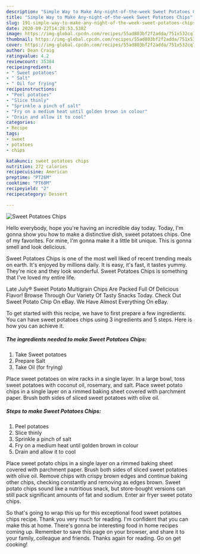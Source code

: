 ```yaml
---
description: "Simple Way to Make Any-night-of-the-week Sweet Potatoes Chips"
title: "Simple Way to Make Any-night-of-the-week Sweet Potatoes Chips"
slug: 191-simple-way-to-make-any-night-of-the-week-sweet-potatoes-chips
date: 2020-09-22T14:28:53.538Z
image: https://img-global.cpcdn.com/recipes/55ad803bf2f2adda/751x532cq70/sweet-potatoes-chips-recipe-main-photo.jpg
thumbnail: https://img-global.cpcdn.com/recipes/55ad803bf2f2adda/751x532cq70/sweet-potatoes-chips-recipe-main-photo.jpg
cover: https://img-global.cpcdn.com/recipes/55ad803bf2f2adda/751x532cq70/sweet-potatoes-chips-recipe-main-photo.jpg
author: Dean Craig
ratingvalue: 4.2
reviewcount: 35384
recipeingredient:
- " Sweet potatoes"
- " Salt"
- " Oil for frying"
recipeinstructions:
- "Peel potatoes"
- "Slice thinly"
- "Sprinkle a pinch of salt"
- "Fry on a medium heat until golden brown in colour"
- "Drain and allow it to cool"
categories:
- Recipe
tags:
- sweet
- potatoes
- chips

katakunci: sweet potatoes chips 
nutrition: 272 calories
recipecuisine: American
preptime: "PT26M"
cooktime: "PT60M"
recipeyield: "2"
recipecategory: Dessert

---
```



![Sweet Potatoes Chips](https://img-global.cpcdn.com/recipes/55ad803bf2f2adda/751x532cq70/sweet-potatoes-chips-recipe-main-photo.jpg)

Hello everybody, hope you're having an incredible day today. Today, I'm gonna show you how to make a distinctive dish, sweet potatoes chips. One of my favorites. For mine, I'm gonna make it a little bit unique. This is gonna smell and look delicious.

Sweet Potatoes Chips is one of the most well liked of recent trending meals on earth. It's enjoyed by millions daily. It is easy, it's fast, it tastes yummy. They're nice and they look wonderful. Sweet Potatoes Chips is something that I've loved my entire life.

Late July® Sweet Potato Multigrain Chips Are Packed Full Of Delicious Flavor! Browse Through Our Variety Of Tasty Snacks Today. Check Out Sweet Potato Chip On eBay. We Have Almost Everything On eBay.


To get started with this recipe, we have to first prepare a few ingredients. You can have sweet potatoes chips using 3 ingredients and 5 steps. Here is how you can achieve it.

<!--inarticleads1-->

##### The ingredients needed to make Sweet Potatoes Chips:

1. Take  Sweet potatoes
1. Prepare  Salt
1. Take  Oil (for frying)


Place sweet potatoes on wire racks in a single layer. In a large bowl, toss sweet potatoes with coconut oil, rosemary, and salt. Place sweet potato chips in a single layer on a rimmed baking sheet covered with parchment paper. Brush both sides of sliced sweet potatoes with olive oil. 

<!--inarticleads2-->

##### Steps to make Sweet Potatoes Chips:

1. Peel potatoes
1. Slice thinly
1. Sprinkle a pinch of salt
1. Fry on a medium heat until golden brown in colour
1. Drain and allow it to cool


Place sweet potato chips in a single layer on a rimmed baking sheet covered with parchment paper. Brush both sides of sliced sweet potatoes with olive oil. Remove chips with crispy brown edges and continue baking other chips, checking constantly and removing as edges brown. Sweet potato chips sound like a nutritious snack, but store-bought versions can still pack significant amounts of fat and sodium. Enter air fryer sweet potato chips. 

So that's going to wrap this up for this exceptional food sweet potatoes chips recipe. Thank you very much for reading. I'm confident that you can make this at home. There's gonna be interesting food in home recipes coming up. Remember to save this page on your browser, and share it to your family, colleague and friends. Thanks again for reading. Go on get cooking!
